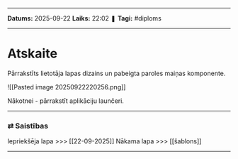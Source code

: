 ___

**Datums:** 2025-09-22
**Laiks:** 22:02
❚ **Tagi:** #diploms 

---
# Atskaite

Pārrakstīts lietotāja lapas dizains un pabeigta paroles maiņas komponente.

![[Pasted image 20250922220256.png]]

Nākotnei - pārrakstīt aplikāciju launčeri.

---
### ⇄ Saistības

Iepriekšēja lapa >>> [[22-09-2025]]
Nākama lapa >>> [[šablons]]

---